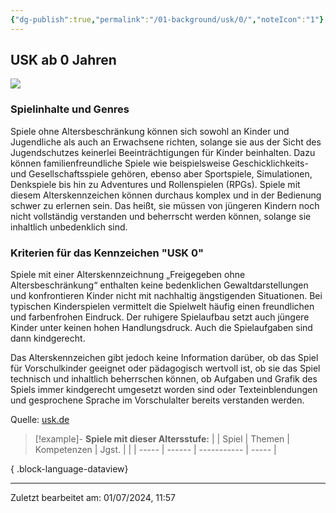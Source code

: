 ```yaml
---
{"dg-publish":true,"permalink":"/01-background/usk/0/","noteIcon":"1"}
---
```


## USK ab 0 Jahren
<img src= "https://usk.de/wp-content/uploads/2019/06/usk0-300x300.png">

### Spielinhalte und Genres
Spiele ohne Altersbeschränkung können sich sowohl an Kinder und Jugendliche als auch an Erwachsene richten, solange sie aus der Sicht des Jugendschutzes keinerlei Beeinträchtigungen für Kinder beinhalten. Dazu können familienfreundliche Spiele wie beispielsweise Geschicklichkeits- und Gesellschaftsspiele gehören, ebenso aber Sportspiele, Simulationen, Denkspiele bis hin zu Adventures und Rollenspielen (RPGs). Spiele mit diesem Alterskennzeichen können durchaus komplex und in der Bedienung schwer zu erlernen sein. Das heißt, sie müssen von jüngeren Kindern noch nicht vollständig verstanden und beherrscht werden können, solange sie inhaltlich unbedenklich sind.

### Kriterien für das Kennzeichen "USK 0"
Spiele mit einer Alterskennzeichnung „Freigegeben ohne Altersbeschränkung“ enthalten keine bedenklichen Gewaltdarstellungen und konfrontieren Kinder nicht mit nachhaltig ängstigenden Situationen. Bei typischen Kinderspielen vermittelt die Spielwelt häufig einen freundlichen und farbenfrohen Eindruck. Der ruhigere Spielaufbau setzt auch jüngere Kinder unter keinen hohen Handlungsdruck. Auch die Spielaufgaben sind dann kindgerecht.

Das Alterskennzeichen gibt jedoch keine Information darüber, ob das Spiel für Vorschulkinder geeignet oder pädagogisch wertvoll ist, ob sie das Spiel technisch und inhaltlich beherrschen können, ob Aufgaben und Grafik des Spiels immer kindgerecht umgesetzt worden sind oder Texteinblendungen und gesprochene Sprache im Vorschulalter bereits verstanden werden.

Quelle: [usk.de](https://usk.de/alle-lexikonbegriffe/usk-ab-0-jahren/)

>[!example]- **Spiele mit dieser Altersstufe:**
> |  | Spiel | Themen | Kompetenzen | Jgst. |
> |  | ----- | ------ | ----------- | ----- |
> 
{ .block-language-dataview}


---
Zuletzt bearbeitet am: 01/07/2024, 11:57
